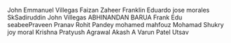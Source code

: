John Emmanuel Villegas
Faizan Zaheer
Franklin Eduardo
jose morales
SkSadiruddin
John  Villegas
ABHINANDAN BARUA
Frank Edu
seabeePraveen
Pranav
Rohit Pandey
mohamed mahfouz
Mohamad Shukry
joy moral
Krishna
Pratyush Agrawal
Akash A
Varun Patel 
Utsav


